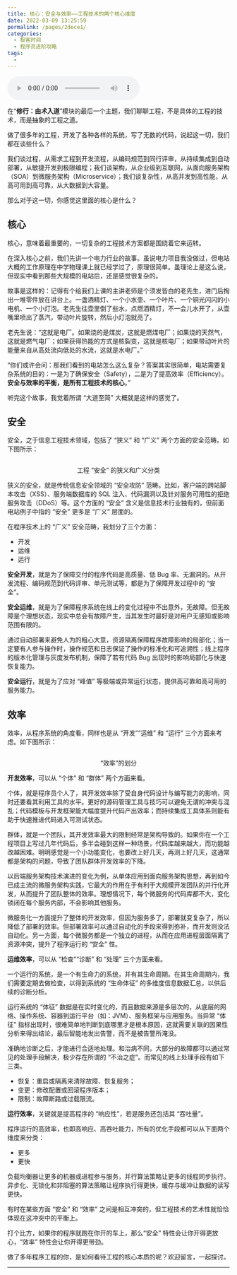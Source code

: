 ```yaml
---
title: 核心：安全与效率——工程技术的两个核心维度
date: 2022-03-09 13:25:59
permalink: /pages/2dece1/
categories:
  - 极客时间
  - 程序员进阶攻略
tags:
  - 
---
```

<audio title="36.核心：安全与效率——工程技术的两个核心维度" src="https://static001.geekbang.org/resource/audio/ec/b2/ec4b775652b574094744da6cdedcc3b2.mp3" controls="controls"></audio> 
<p>在“<strong>修行：由术入道</strong>”模块的最后一个主题，我们聊聊工程，不是具体的工程的技术，而是抽象的工程之道。</p>
<p>做了很多年的工程，开发了各种各样的系统，写了无数的代码，说起这一切，我们都在谈些什么？</p>
<p>我们谈过程，从需求工程到开发流程，从编码规范到同行评审，从持续集成到自动部署，从敏捷开发到极限编程；我们谈架构，从企业级到互联网，从面向服务架构（SOA）到微服务架构（Microservice）；我们谈复杂性，从高并发到高性能，从高可用到高可靠，从大数据到大容量。</p>
<p>那么对于这一切，你感觉这里面的核心是什么？</p>
<h2>核心</h2>
<p>核心，意味着最重要的，一切复杂的工程技术方案都是围绕着它来运转。</p>
<p>在深入核心之前，我们先讲一个电力行业的故事。虽说电力项目我没做过，但电站大概的工作原理在中学物理课上就已经学过了，原理很简单。虽理论上是这么说，但现实中看到那些大规模的电站后，还是感觉很复杂的。</p>
<p>故事是这样的：记得有个给我们上课的主讲老师是个须发皆白的老先生，进门后掏出一堆零件放在讲台上。一盏酒精灯、一个小水壶、一个叶片、一个铜光闪闪的小电机、一个小灯泡。老先生往壶里倒了些水，点燃酒精灯，不一会儿水开了，从壶嘴里喷出了蒸汽，带动叶片旋转，然后小灯泡就亮了。</p><!-- [[[read_end]]] -->
<p>老先生说：“这就是电厂。如果烧的是煤炭，这就是燃煤电厂；如果烧的天然气，这就是燃气电厂；如果获得热能的方式是核裂变，这就是核电厂；如果带动叶片的能量来自从高处流向低处的水流，这就是水电厂。”</p>
<p>“你们或许会问：那我们看到的电站怎么这么复杂？答案其实很简单，电站需要复杂系统的目的：一是为了确保安全（Safety），二是为了提高效率（Efficiency）。<strong>安全与效率的平衡，是所有工程技术的核心</strong>。”</p>
<p>听完这个故事，我觉着所谓 “大道至简” 大概就是这样的感觉了。</p>
<h2>安全</h2>
<p>安全，之于信息工程技术领域，包括了 “狭义” 和 “广义” 两个方面的安全范畴。如下图所示：</p>
<p><img src="https://static001.geekbang.org/resource/image/38/0c/3859302c7915645585f972961c683c0c.png" alt="" /></p>
<center><span class="reference">工程 “安全“ 的狭义和广义分类</span></center>
<p>狭义的安全，就是传统信息安全领域的 “安全攻防” 范畴。比如，客户端的跨站脚本攻击（XSS）、服务端数据库的 SQL 注入、代码漏洞以及针对服务可用性的拒绝服务攻击（DDoS）等。这个方面的 “安全” 含义是信息技术行业独有的，但前面电站例子中指的 “安全” 更多是 “广义” 层面的。</p>
<p>在程序技术上的 “广义” 安全范畴，我划分了三个方面：</p>
<ul>
<li>开发</li>
<li>运维</li>
<li>运行</li>
</ul>
<p><strong>安全开发</strong>，就是为了保障交付的程序代码是高质量、低 Bug 率、无漏洞的。从开发流程、编码规范到代码评审、单元测试等，都是为了保障开发过程中的 “安全”。</p>
<p><strong>安全运维</strong>，就是为了保障程序系统在线上的变化过程中不出意外，无故障。但无故障是个理想状态，现实中总会有故障产生，当其发生时最好是对用户无感知或影响范围有限的。</p>
<p>通过自动部署来避免人为的粗心大意，资源隔离保障程序故障影响的局部化；当一定要有人参与操作时，操作规范和日志保证了操作的标准化和可追溯性；线上程序的版本化管理与灰度发布机制，保障了若有代码 Bug 出现时的影响局部化与快速恢复能力。</p>
<p><strong>安全运行</strong>，就是为了应对 “峰值” 等极端或异常运行状态，提供高可靠和高可用的服务能力。</p>
<h2>效率</h2>
<p>效率，从程序系统的角度看，同样也是从 “开发”“运维” 和 “运行” 三个方面来考虑。如下图所示：</p>
<p><img src="https://static001.geekbang.org/resource/image/2b/6f/2b3a679cc254af1701c6a1f53c1a666f.png" alt="" /></p>
<center><span class="reference">“效率”的划分</span></center>
<p><strong>开发效率</strong>，可以从 “个体” 和 “群体” 两个方面来看。</p>
<p>个体，就是程序员个人了，其开发效率除了受自身代码设计与编写能力的影响，同时还要看其利用工具的水平。更好的源码管理工具与技巧可以避免无谓的冲突与混乱；代码模板与开发框架能大幅度提升代码产出效率；而持续集成工具体系则能有助于快速推进代码进入可测试状态。</p>
<p>群体，就是一个团队，其开发效率最大的限制经常是架构导致的。如果你在一个工程项目上写过几年代码后，多半会碰到这样一种场景，代码库越来越大，而功能越改越困难。明明感觉是一个小功能变化，也要改上好几天，再测上好几天，这通常都是架构的问题，导致了团队群体开发效率的下降。</p>
<p>以后端服务架构技术演进的变化为例，从单体应用到面向服务架构思想，再到如今已成主流的微服务架构实践，它最大的作用在于有利于大规模开发团队的并行化开发，从而提升了团队整体的效率。理想情况下，每个微服务的代码库都不大，变化锁闭在每个服务内部，不会影响其他服务。</p>
<p>微服务化一方面提升了整体的开发效率，但因为服务多了，部署就变复杂了，所以降低了部署的效率。但部署效率可以通过自动化的手段来得到弥补，而开发则没法自动化。另一方面，每个微服务都是一个独立的进程，从而在应用进程层面隔离了资源冲突，提升了程序运行的 “安全” 性。</p>
<p><strong>运维效率</strong>，可以从 “检查”“诊断” 和 “处理” 三个方面来看。</p>
<p>一个运行的系统，是一个有生命力的系统，并有其生命周期。在其生命周期内，我们需要定期去做检查，以得到系统的 “生命体征” 的多维度信息数据汇总，以供后续的诊断分析。</p>
<p>运行系统的 “体征” 数据是在实时变化的，而且数据来源是多层次的，从底层的网络、操作系统、容器到运行平台（如：JVM）、服务框架与应用服务。当异常 “体征” 指标出现时，很难简单地判断到底哪里才是根本原因，这就需要关联的因果性分析来得出结论，最后智能地发出告警，而不是被告警所淹没。</p>
<p>准确地诊断之后，才能进行合适地处理。和治病不同，大部分的故障都可以通过常见的处理手段解决，极少存在所谓的 “不治之症”。而常见的线上处理手段有如下三类。</p>
<ul>
<li>恢复：重启或隔离来清除故障、恢复服务；</li>
<li>变更：修改配置或回滚程序版本；</li>
<li>限制：故障断路或过载限流。</li>
</ul>
<p><strong>运行效率</strong>，关键就是提高程序的 “响应性”，若是服务还包括其 “吞吐量”。</p>
<p>程序运行的高效率，也即高响应、高吞吐能力，所有的优化手段都可以从下面两个维度来分类：</p>
<ul>
<li>更多</li>
<li>更快</li>
</ul>
<p>负载均衡器让更多的机器或进程参与服务，并行算法策略让更多的线程同步执行。异步化、无锁化和非阻塞的算法策略让程序执行得更快，缓存与缓冲让数据的读写更快。</p>
<p>有时在某些方面 “安全” 和 “效率” 之间是相互冲突的，但工程技术的艺术性就恰恰体现在这冲突中的平衡上。</p>
<p>打个比方，如果你的程序就跑在你开的车上，那么“安全” 特性会让你开得更放心，“效率” 特性会让你开得更带劲。</p>
<p>做了多年程序工程的你，是如何看待工程的核心本质的呢？欢迎留言，一起探讨。</p>
<hr />
<p></p>
